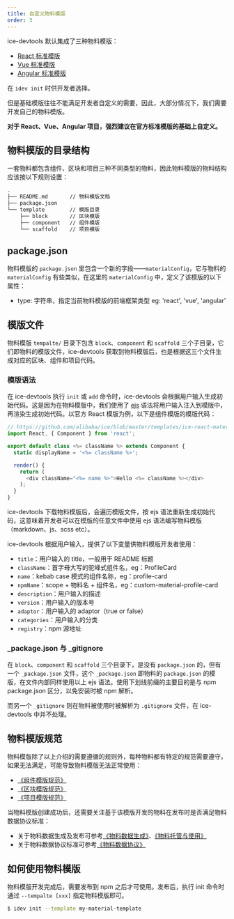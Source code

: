 ```yaml
---
title: 自定义物料模版
order: 3
---
```


ice-devtools 默认集成了三种物料模版：

- [React 标准模版](https://github.com/alibaba/ice/tree/master/templates/ice-react-material-template)
- [Vue 标准模版](https://github.com/alibaba/ice/tree/master/templates/ice-vue-material-template)
- [Angular 标准模版](https://github.com/alibaba/ice/tree/master/templates/ice-angular-material-template)

在 `idev init` 时供开发者选择。

但是基础模版往往不能满足开发者自定义的需要，因此，大部分情况下，我们需要开发自己的物料模版。

**对于 React、Vue、Angular 项目，强烈建议在官方标准模版的基础上自定义。**

## 物料模版的目录结构

一套物料都包含组件、区块和项目三种不同类型的物料，因此物料模版的物料结构应该按以下规则设置：

```bash
.
├── README.md       // 物料模版文档
├── package.json
└── template        // 模版目录
    ├── block       // 区块模版
    ├── component   // 组件模版
    └── scaffold    // 项目模版
```

## package.json

物料模版的 `package.json` 里包含一个新的字段——`materialConfig`，它与物料的 `materialConfig` 有些类似，在这里的 `materialConfig` 中，定义了该模版的以下属性：

- type: 字符串，指定当前物料模版的前端框架类型 eg: 'react', 'vue', 'angular'

## 模版文件

物料模版 `tempalte/` 目录下包含 `block`、`component` 和 `scaffold` 三个子目录，它们即物料的模版文件，ice-devtools 获取到物料模版后，也是根据这三个文件生成对应的区块、组件和项目代码。

### 模版语法

在 ice-devtools 执行 `init` 或 `add` 命令时，ice-devtools 会根据用户输入生成初始代码。这是因为在物料模版中，我们使用了 [ejs](https://ejs.co/) 语法将用户输入注入到模版中，再渲染生成初始代码。以官方 React 模版为例，以下是组件模版的模版代码：

```javascript
// https://github.com/alibaba/ice/blob/master/templates/ice-react-material-template/template/component/src/index.js
import React, { Component } from 'react';

export default class <%= className %> extends Component {
  static displayName = '<%= className %>';

  render() {
    return (
      <div className="<%= name %>">Hello <%= className %></div>
    );
  }
}
```

ice-devtools 下载物料模版后，会遍历模版文件，按 ejs 语法重新生成初始代码，这意味着开发者可以在模版的任意文件中使用 ejs 语法编写物料模版（markdown、js、scss etc）。

ice-devtools 根据用户输入，提供了以下变量供物料模版开发者使用：

- `title`：用户输入的 title，一般用于 README 标题
- `className`：首字母大写的驼峰式组件名，eg：ProfileCard
- `name`：kebab case 模式的组件名称，eg：profile-card
- `npmName`：scope + 物料名 + 组件名，eg：custom-material-profile-card
- `description`：用户输入的描述
- `version`：用户输入的版本号
- `adaptor`：用户输入的 adaptor（true or false）
- `categories`：用户输入的分类
- `registry`：npm 源地址

### _package.json 与 _gitignore

在 `block`、`component` 和 `scaffold` 三个目录下，是没有 `package.json` 的，但有一个 `_package.json` 文件，这个 `_package.json` 即物料的 `package.json` 的模版，在文件内部同样使用以上 ejs 语法。使用下划线前缀的主要目的是与 npm package.json 区分，以免安装时被 npm 解析。

而另一个 `_gitignore` 则在物料被使用时被解析为 `.gitignore` 文件，在 ice-devtools 中并不处理。

## 物料模版规范

物料模版除了以上介绍的需要遵循的规则外，每种物料都有特定的规范需要遵守，如果无法满足，可能导致物料模版无法正常使用：

- [《组件模版规范》](/docs/materials/template/component.md)
- [《区块模版规范》](/docs/materials/template/block.md)
- [《项目模版规范》](/docs/materials/template/scaffold.md)

当物料模版创建成功后，还需要关注基于该模版开发的物料在发布时是否满足物料数据协议标准：

- 关于物料数据生成及发布可参考[《物料数据生成》](/docs/materials/guide/generate.md)、[《物料托管与使用》](/docs/materials/guide/usage.md)
- 关于物料数据协议标准可参考[《物料数据协议》](/docs/materials/reference/protocol.md)

## 如何使用物料模版

物料模版开发完成后，需要发布到 npm 之后才可使用。发布后，执行 init 命令时通过 `--tempalte [xxx]` 指定物料模版即可。

```bash
$ idev init --template my-material-template
```
